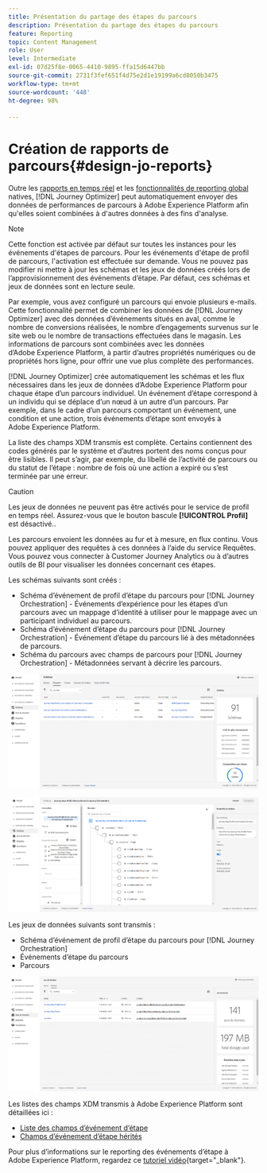 ```yaml
---
title: Présentation du partage des étapes du parcours
description: Présentation du partage des étapes du parcours
feature: Reporting
topic: Content Management
role: User
level: Intermediate
exl-id: 07d25f8e-0065-4410-9895-ffa15d6447bb
source-git-commit: 2731f3fef651f4d75e2d1e19199a6cd8050b3475
workflow-type: tm+mt
source-wordcount: '448'
ht-degree: 98%

---
```


# Création de rapports de parcours{#design-jo-reports}

Outre les [rapports en temps réel](live-report.md) et les [fonctionnalités de reporting global](global-report.md) natives, [!DNL Journey Optimizer] peut automatiquement envoyer des données de performances de parcours à Adobe Experience Platform afin qu&#39;elles soient combinées à d&#39;autres données à des fins d&#39;analyse.

>[!NOTE]
>
>Cette fonction est activée par défaut sur toutes les instances pour les événements d&#39;étapes de parcours. Pour les événements d&#39;étape de profil de parcours, l&#39;activation est effectuée sur demande. Vous ne pouvez pas modifier ni mettre à jour les schémas et les jeux de données créés lors de l’approvisionnement des événements d’étape. Par défaut, ces schémas et jeux de données sont en lecture seule.

Par exemple, vous avez configuré un parcours qui envoie plusieurs e-mails. Cette fonctionnalité permet de combiner les données de [!DNL Journey Optimizer] avec des données d’événements situés en aval, comme le nombre de conversions réalisées, le nombre d’engagements survenus sur le site web ou le nombre de transactions effectuées dans le magasin. Les informations de parcours sont combinées avec les données d’Adobe Experience Platform, à partir d’autres propriétés numériques ou de propriétés hors ligne, pour offrir une vue plus complète des performances.

[!DNL Journey Optimizer] crée automatiquement les schémas et les flux nécessaires dans les jeux de données d’Adobe Experience Platform pour chaque étape d’un parcours individuel. Un événement d’étape correspond à un individu qui se déplace d’un nœud à un autre d’un parcours. Par exemple, dans le cadre d’un parcours comportant un événement, une condition et une action, trois événements d’étape sont envoyés à Adobe Experience Platform.

La liste des champs XDM transmis est complète. Certains contiennent des codes générés par le système et d’autres portent des noms conçus pour être lisibles. Il peut s’agir, par exemple, du libellé de l’activité de parcours ou du statut de l’étape : nombre de fois où une action a expiré ou s’est terminée par une erreur.

>[!CAUTION]
>
>Les jeux de données ne peuvent pas être activés pour le service de profil en temps réel. Assurez-vous que le bouton bascule **[!UICONTROL Profil]** est désactivé..

Les parcours envoient les données au fur et à mesure, en flux continu. Vous pouvez appliquer des requêtes à ces données à l’aide du service Requêtes. Vous pouvez vous connecter à Customer Journey Analytics ou à d’autres outils de BI pour visualiser les données concernant ces étapes.

Les schémas suivants sont créés :

* Schéma d’événement de profil d’étape du parcours pour [!DNL Journey Orchestration] - Événements d’expérience pour les étapes d’un parcours avec un mappage d’identité à utiliser pour le mappage avec un participant individuel au parcours.
* Schéma d’événement d’étape du parcours pour [!DNL Journey Orchestration] - Événement d’étape du parcours lié à des métadonnées de parcours.
* Schéma du parcours avec champs de parcours pour [!DNL Journey Orchestration] - Métadonnées servant à décrire les parcours.

![](../assets/sharing1.png)

![](../assets/sharing2.png)

Les jeux de données suivants sont transmis :

* Schéma d’événement de profil d’étape du parcours pour [!DNL Journey Orchestration]
* Événements d’étape du parcours
* Parcours

![](../assets/sharing3.png)

Les listes des champs XDM transmis à Adobe Experience Platform sont détaillées ici :

* [Liste des champs d’événement d’étape](../reports/sharing-field-list.md)
* [Champs d’événement d’étape hérités](../reports/sharing-legacy-fields.md)

Pour plus d’informations sur le reporting des événements d’étape à Adobe Experience Platform, regardez ce [tutoriel vidéo](https://experienceleague.adobe.com/docs/journey-orchestration-learn/tutorials/reporting-step-events-to-adobe-experience-platform.html?lang=fr){target=&quot;_blank&quot;}.
